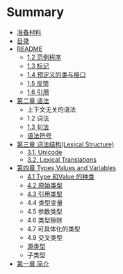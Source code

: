 # Summary

* [准备材料](zhun-bei-cai-liao.md)
* [目录](mu-lu.md)
* [README](README.md)
  * [1.2 范例程序](fan-li-cheng-xu.md)
  * [1.3 标记](biao-ji.md)
  * [1.4 预定义的类与接口](lei-yu-jie-kou-de-guan-xi.md)
  * [1.5 反馈](fan-kui.md)
  * [1.6 引用](16-yin-yong.md)
* [第二章 语法](di-er-zhang-yu-fa.md)
  * 上下文无关的语法
  * 1.2 词法
  * [1.3 句法](di-er-zhang-yu-fa/13-yu-fa.md)
  * [语法符号](di-er-zhang-yu-fa/yu-fa-fu-hao.md)
* [第三章 词法结构\(Lexical Structure\)](di-san-zhang-ci-fa-jie-678428-lexical-structure.md)
  * [3.1. Unicode](di-san-zhang-ci-fa-jie-678428-lexical-structure/31-unicode.md)
  * [3.2. Lexical Translations](32-lexical-translations.md)
* [第四章 Types,Values and Variables](di-si-zhang-types-values-and-variables.md)
  * [4.1 Type 和Value 的种类](di-si-zhang-types-values-and-variables/41-type-he-value-de-zhong-lei.md)
  * [4.2 原始类型](di-si-zhang-types-values-and-variables/42-yuan-shi-lei-xing.md)
  * [4.3 引用类型](di-si-zhang-types-values-and-variables/43-yin-yong-lei-xing.md)
  * 4.4 类型变量
  * 4.5 参数类型
  * 4.6 类型擦除
  * 4.7 可具体化的类型
  * 4.9 交叉类型
  * [源类型](di-si-zhang-types-values-and-variables/yuan-lei-xing.md)
  * 子类型
* [第一章 简介](di-yi-zhang-jian-jie.md)

